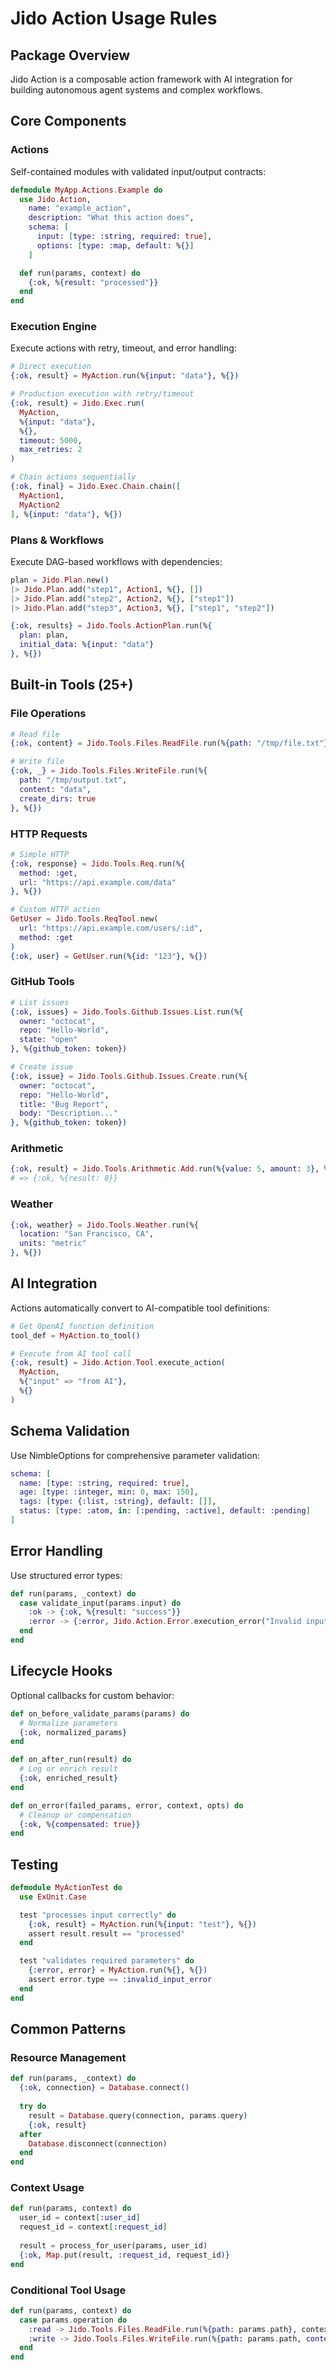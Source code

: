 # Jido Action Usage Rules

## Package Overview
Jido Action is a composable action framework with AI integration for building autonomous agent systems and complex workflows.

## Core Components

### Actions
Self-contained modules with validated input/output contracts:

```elixir
defmodule MyApp.Actions.Example do
  use Jido.Action,
    name: "example_action",
    description: "What this action does",
    schema: [
      input: [type: :string, required: true],
      options: [type: :map, default: %{}]
    ]

  def run(params, context) do
    {:ok, %{result: "processed"}}
  end
end
```

### Execution Engine
Execute actions with retry, timeout, and error handling:

```elixir
# Direct execution
{:ok, result} = MyAction.run(%{input: "data"}, %{})

# Production execution with retry/timeout
{:ok, result} = Jido.Exec.run(
  MyAction,
  %{input: "data"}, 
  %{},
  timeout: 5000,
  max_retries: 2
)

# Chain actions sequentially
{:ok, final} = Jido.Exec.Chain.chain([
  MyAction1,
  MyAction2
], %{input: "data"}, %{})
```

### Plans & Workflows
Execute DAG-based workflows with dependencies:

```elixir
plan = Jido.Plan.new()
|> Jido.Plan.add("step1", Action1, %{}, [])
|> Jido.Plan.add("step2", Action2, %{}, ["step1"])
|> Jido.Plan.add("step3", Action3, %{}, ["step1", "step2"])

{:ok, results} = Jido.Tools.ActionPlan.run(%{
  plan: plan,
  initial_data: %{input: "data"}
}, %{})
```

## Built-in Tools (25+)

### File Operations
```elixir
# Read file
{:ok, content} = Jido.Tools.Files.ReadFile.run(%{path: "/tmp/file.txt"}, %{})

# Write file
{:ok, _} = Jido.Tools.Files.WriteFile.run(%{
  path: "/tmp/output.txt",
  content: "data",
  create_dirs: true
}, %{})
```

### HTTP Requests
```elixir
# Simple HTTP
{:ok, response} = Jido.Tools.Req.run(%{
  method: :get,
  url: "https://api.example.com/data"
}, %{})

# Custom HTTP action
GetUser = Jido.Tools.ReqTool.new(
  url: "https://api.example.com/users/:id",
  method: :get
)
{:ok, user} = GetUser.run(%{id: "123"}, %{})
```

### GitHub Tools
```elixir
# List issues
{:ok, issues} = Jido.Tools.Github.Issues.List.run(%{
  owner: "octocat",
  repo: "Hello-World",
  state: "open"
}, %{github_token: token})

# Create issue
{:ok, issue} = Jido.Tools.Github.Issues.Create.run(%{
  owner: "octocat",
  repo: "Hello-World",
  title: "Bug Report",
  body: "Description..."
}, %{github_token: token})
```

### Arithmetic
```elixir
{:ok, result} = Jido.Tools.Arithmetic.Add.run(%{value: 5, amount: 3}, %{})
# => {:ok, %{result: 8}}
```

### Weather
```elixir
{:ok, weather} = Jido.Tools.Weather.run(%{
  location: "San Francisco, CA",
  units: "metric"
}, %{})
```

## AI Integration
Actions automatically convert to AI-compatible tool definitions:

```elixir
# Get OpenAI function definition
tool_def = MyAction.to_tool()

# Execute from AI tool call
{:ok, result} = Jido.Action.Tool.execute_action(
  MyAction,
  %{"input" => "from AI"},
  %{}
)
```

## Schema Validation
Use NimbleOptions for comprehensive parameter validation:

```elixir
schema: [
  name: [type: :string, required: true],
  age: [type: :integer, min: 0, max: 150],
  tags: [type: {:list, :string}, default: []],
  status: [type: :atom, in: [:pending, :active], default: :pending]
]
```

## Error Handling
Use structured error types:

```elixir
def run(params, _context) do
  case validate_input(params.input) do
    :ok -> {:ok, %{result: "success"}}
    :error -> {:error, Jido.Action.Error.execution_error("Invalid input")}
  end
end
```

## Lifecycle Hooks
Optional callbacks for custom behavior:

```elixir
def on_before_validate_params(params) do
  # Normalize parameters
  {:ok, normalized_params}
end

def on_after_run(result) do
  # Log or enrich result
  {:ok, enriched_result}
end

def on_error(failed_params, error, context, opts) do
  # Cleanup or compensation
  {:ok, %{compensated: true}}
end
```

## Testing
```elixir
defmodule MyActionTest do
  use ExUnit.Case

  test "processes input correctly" do
    {:ok, result} = MyAction.run(%{input: "test"}, %{})
    assert result.result == "processed"
  end

  test "validates required parameters" do
    {:error, error} = MyAction.run(%{}, %{})
    assert error.type == :invalid_input_error
  end
end
```

## Common Patterns

### Resource Management
```elixir
def run(params, _context) do
  {:ok, connection} = Database.connect()
  
  try do
    result = Database.query(connection, params.query)
    {:ok, result}
  after
    Database.disconnect(connection)
  end
end
```

### Context Usage
```elixir
def run(params, context) do
  user_id = context[:user_id]
  request_id = context[:request_id]
  
  result = process_for_user(params, user_id)
  {:ok, Map.put(result, :request_id, request_id)}
end
```

### Conditional Tool Usage
```elixir
def run(params, context) do
  case params.operation do
    :read -> Jido.Tools.Files.ReadFile.run(%{path: params.path}, context)
    :write -> Jido.Tools.Files.WriteFile.run(%{path: params.path, content: params.content}, context)
  end
end
```
